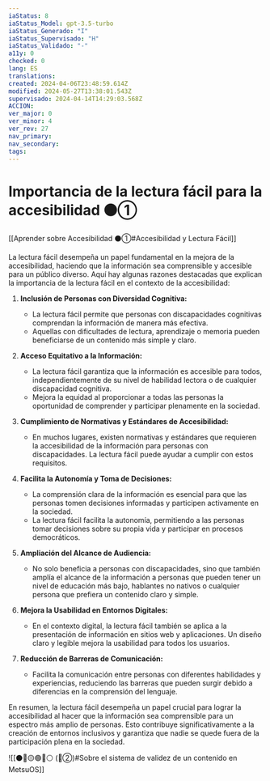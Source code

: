 ```yaml
---
iaStatus: 8
iaStatus_Model: gpt-3.5-turbo
iaStatus_Generado: "I"
iaStatus_Supervisado: "H"
iaStatus_Validado: "-"
a11y: 0
checked: 0
lang: ES
translations: 
created: 2024-04-06T23:48:59.614Z
modified: 2024-05-27T13:38:01.543Z
supervisado: 2024-04-14T14:29:03.568Z
ACCION: 
ver_major: 0
ver_minor: 4
ver_rev: 27
nav_primary: 
nav_secondary: 
tags:
---
```

# Importancia de la lectura fácil para la accesibilidad ⚫①

[[Aprender sobre Accesibilidad ⚫①#Accesibilidad y Lectura Fácil]]

La lectura fácil desempeña un papel fundamental en la mejora de la accesibilidad, haciendo que la información sea comprensible y accesible para un público diverso. Aquí hay algunas razones destacadas que explican la importancia de la lectura fácil en el contexto de la accesibilidad:

1. **Inclusión de Personas con Diversidad Cognitiva:**
   - La lectura fácil permite que personas con discapacidades cognitivas comprendan la información de manera más efectiva.
   - Aquellas con dificultades de lectura, aprendizaje o memoria pueden beneficiarse de un contenido más simple y claro.

2. **Acceso Equitativo a la Información:**
   - La lectura fácil garantiza que la información es accesible para todos, independientemente de su nivel de habilidad lectora o de cualquier discapacidad cognitiva.
   - Mejora la equidad al proporcionar a todas las personas la oportunidad de comprender y participar plenamente en la sociedad.

3. **Cumplimiento de Normativas y Estándares de Accesibilidad:**
   - En muchos lugares, existen normativas y estándares que requieren la accesibilidad de la información para personas con discapacidades. La lectura fácil puede ayudar a cumplir con estos requisitos.

4. **Facilita la Autonomía y Toma de Decisiones:**
   - La comprensión clara de la información es esencial para que las personas tomen decisiones informadas y participen activamente en la sociedad.
   - La lectura fácil facilita la autonomía, permitiendo a las personas tomar decisiones sobre su propia vida y participar en procesos democráticos.

5. **Ampliación del Alcance de Audiencia:**
   - No solo beneficia a personas con discapacidades, sino que también amplía el alcance de la información a personas que pueden tener un nivel de educación más bajo, hablantes no nativos o cualquier persona que prefiera un contenido claro y simple.

6. **Mejora la Usabilidad en Entornos Digitales:**
   - En el contexto digital, la lectura fácil también se aplica a la presentación de información en sitios web y aplicaciones. Un diseño claro y legible mejora la usabilidad para todos los usuarios.

7. **Reducción de Barreras de Comunicación:**
   - Facilita la comunicación entre personas con diferentes habilidades y experiencias, reduciendo las barreras que pueden surgir debido a diferencias en la comprensión del lenguaje.

En resumen, la lectura fácil desempeña un papel crucial para lograr la accesibilidad al hacer que la información sea comprensible para un espectro más amplio de personas. Esto contribuye significativamente a la creación de entornos inclusivos y garantiza que nadie se quede fuera de la participación plena en la sociedad.

![[⚫🔴🟡🟢🔵⚪ (🔴②)#Sobre el sistema de validez de un contenido en MetsuOS]]